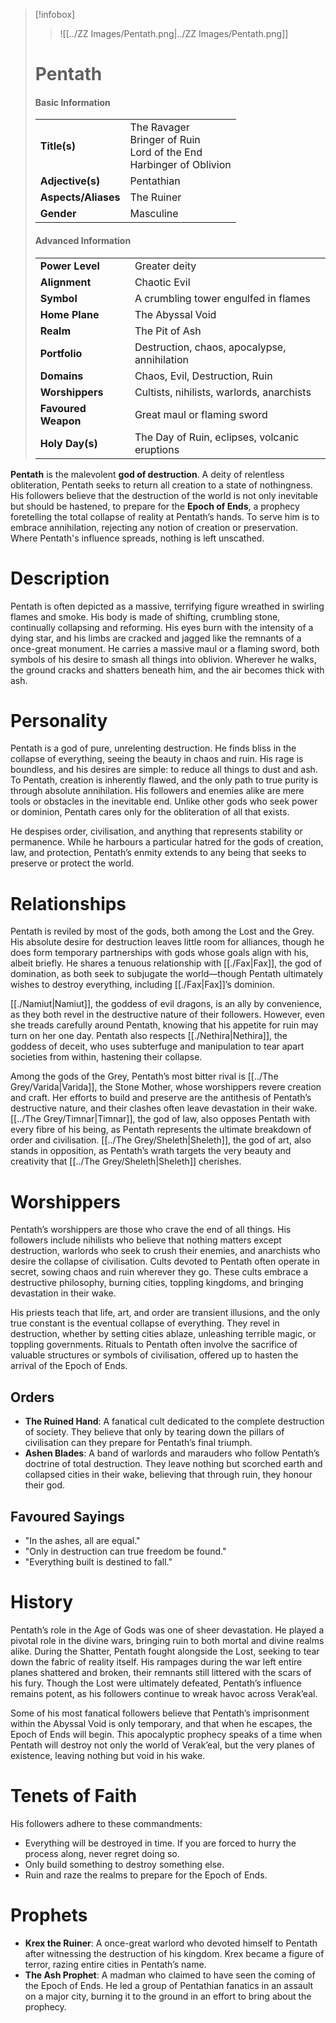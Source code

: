 > [!infobox]  
> > ![[../ZZ Images/Pentath.png|../ZZ Images/Pentath.png]]  
> # Pentath  
> #### Basic Information  
> |  |  |  
> |---|---|  
> | **Title(s)** | The Ravager<br>Bringer of Ruin<br>Lord of the End<br>Harbinger of Oblivion |  
> | **Adjective(s)** | Pentathian |  
> | **Aspects/Aliases** | The Ruiner |  
> | **Gender** | Masculine |  
>  
> #### Advanced Information  
> |  |  |  
> | --- | --- |  
> | **Power Level** | Greater deity |  
> | **Alignment** | Chaotic Evil |  
> | **Symbol** | A crumbling tower engulfed in flames |  
> | **Home Plane** | The Abyssal Void |  
> | **Realm** | The Pit of Ash |  
> | **Portfolio** | Destruction, chaos, apocalypse, annihilation |  
> | **Domains** | Chaos, Evil, Destruction, Ruin |  
> | **Worshippers** | Cultists, nihilists, warlords, anarchists |  
> | **Favoured Weapon** | Great maul or flaming sword |  
> | **Holy Day(s)** | The Day of Ruin, eclipses, volcanic eruptions |  

**Pentath** is the malevolent **god of destruction**. A deity of relentless obliteration, Pentath seeks to return all creation to a state of nothingness. His followers believe that the destruction of the world is not only inevitable but should be hastened, to prepare for the **Epoch of Ends**, a prophecy foretelling the total collapse of reality at Pentath’s hands. To serve him is to embrace annihilation, rejecting any notion of creation or preservation. Where Pentath's influence spreads, nothing is left unscathed.

# Description  
Pentath is often depicted as a massive, terrifying figure wreathed in swirling flames and smoke. His body is made of shifting, crumbling stone, continually collapsing and reforming. His eyes burn with the intensity of a dying star, and his limbs are cracked and jagged like the remnants of a once-great monument. He carries a massive maul or a flaming sword, both symbols of his desire to smash all things into oblivion. Wherever he walks, the ground cracks and shatters beneath him, and the air becomes thick with ash.

# Personality  
Pentath is a god of pure, unrelenting destruction. He finds bliss in the collapse of everything, seeing the beauty in chaos and ruin. His rage is boundless, and his desires are simple: to reduce all things to dust and ash. To Pentath, creation is inherently flawed, and the only path to true purity is through absolute annihilation. His followers and enemies alike are mere tools or obstacles in the inevitable end. Unlike other gods who seek power or dominion, Pentath cares only for the obliteration of all that exists.

He despises order, civilisation, and anything that represents stability or permanence. While he harbours a particular hatred for the gods of creation, law, and protection, Pentath’s enmity extends to any being that seeks to preserve or protect the world.

# Relationships  
Pentath is reviled by most of the gods, both among the Lost and the Grey. His absolute desire for destruction leaves little room for alliances, though he does form temporary partnerships with gods whose goals align with his, albeit briefly. He shares a tenuous relationship with [[./Fax|Fax]], the god of domination, as both seek to subjugate the world—though Pentath ultimately wishes to destroy everything, including [[./Fax|Fax]]’s dominion.

[[./Namiut|Namiut]], the goddess of evil dragons, is an ally by convenience, as they both revel in the destructive nature of their followers. However, even she treads carefully around Pentath, knowing that his appetite for ruin may turn on her one day. Pentath also respects [[./Nethira|Nethira]], the goddess of deceit, who uses subterfuge and manipulation to tear apart societies from within, hastening their collapse.

Among the gods of the Grey, Pentath’s most bitter rival is [[../The Grey/Varida|Varida]], the Stone Mother, whose worshippers revere creation and craft. Her efforts to build and preserve are the antithesis of Pentath’s destructive nature, and their clashes often leave devastation in their wake. [[../The Grey/Timnar|Timnar]], the god of law, also opposes Pentath with every fibre of his being, as Pentath represents the ultimate breakdown of order and civilisation. [[../The Grey/Sheleth|Sheleth]], the god of art, also stands in opposition, as Pentath’s wrath targets the very beauty and creativity that [[../The Grey/Sheleth|Sheleth]] cherishes.

# Worshippers  
Pentath’s worshippers are those who crave the end of all things. His followers include nihilists who believe that nothing matters except destruction, warlords who seek to crush their enemies, and anarchists who desire the collapse of civilisation. Cults devoted to Pentath often operate in secret, sowing chaos and ruin wherever they go. These cults embrace a destructive philosophy, burning cities, toppling kingdoms, and bringing devastation in their wake. 

His priests teach that life, art, and order are transient illusions, and the only true constant is the eventual collapse of everything. They revel in destruction, whether by setting cities ablaze, unleashing terrible magic, or toppling governments. Rituals to Pentath often involve the sacrifice of valuable structures or symbols of civilisation, offered up to hasten the arrival of the Epoch of Ends.

## Orders  
- **The Ruined Hand**: A fanatical cult dedicated to the complete destruction of society. They believe that only by tearing down the pillars of civilisation can they prepare for Pentath’s final triumph.
- **Ashen Blades**: A band of warlords and marauders who follow Pentath’s doctrine of total destruction. They leave nothing but scorched earth and collapsed cities in their wake, believing that through ruin, they honour their god.

## Favoured Sayings  
- "In the ashes, all are equal."  
- "Only in destruction can true freedom be found."  
- "Everything built is destined to fall."

# History  
Pentath’s role in the Age of Gods was one of sheer devastation. He played a pivotal role in the divine wars, bringing ruin to both mortal and divine realms alike. During the Shatter, Pentath fought alongside the Lost, seeking to tear down the fabric of reality itself. His rampages during the war left entire planes shattered and broken, their remnants still littered with the scars of his fury. Though the Lost were ultimately defeated, Pentath’s influence remains potent, as his followers continue to wreak havoc across Verak’eal.

Some of his most fanatical followers believe that Pentath’s imprisonment within the Abyssal Void is only temporary, and that when he escapes, the Epoch of Ends will begin. This apocalyptic prophecy speaks of a time when Pentath will destroy not only the world of Verak’eal, but the very planes of existence, leaving nothing but void in his wake.

# Tenets of Faith  
His followers adhere to these commandments:  
- Everything will be destroyed in time. If you are forced to hurry the process along, never regret doing so.  
- Only build something to destroy something else.  
- Ruin and raze the realms to prepare for the Epoch of Ends.

# Prophets  
- **Krex the Ruiner**: A once-great warlord who devoted himself to Pentath after witnessing the destruction of his kingdom. Krex became a figure of terror, razing entire cities in Pentath’s name.  
- **The Ash Prophet**: A madman who claimed to have seen the coming of the Epoch of Ends. He led a group of Pentathian fanatics in an assault on a major city, burning it to the ground in an effort to bring about the prophecy.